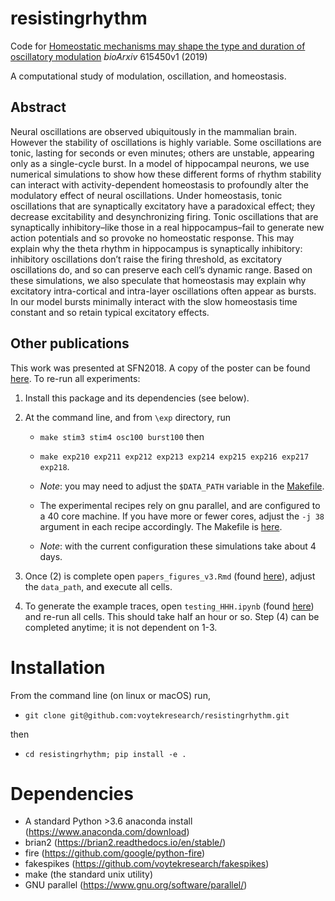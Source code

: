 # resistingrhythm
Code for [Homeostatic mechanisms may shape the type and duration of oscillatory modulation](https://www.biorxiv.org/content/10.1101/615450v1) _bioArxiv_ 615450v1 (2019)

A computational study of modulation, oscillation, and homeostasis. 

## Abstract
Neural oscillations are observed ubiquitously in the mammalian brain. However the stability of oscillations is highly variable. Some oscillations are tonic, lasting for seconds or even minutes; others are unstable, appearing only as a single-cycle burst. In a model of hippocampal neurons, we use numerical simulations to show how these different forms of rhythm stability can interact with activity-dependent homeostasis to profoundly alter the modulatory effect of neural oscillations. Under homeostasis, tonic oscillations that are synaptically excitatory have a paradoxical effect; they decrease excitability and desynchronizing firing. Tonic oscillations that are synaptically inhibitory–like those in a real hippocampus–fail to generate new action potentials and so provoke no homeostatic response. This may explain why the theta rhythm in hippocampus is synaptically inhibitory: inhibitory oscillations don’t raise the firing threshold, as excitatory oscillations do, and so can preserve each cell’s dynamic range. Based on these simulations, we also speculate that homeostasis may explain why excitatory intra-cortical and intra-layer oscillations often appear as bursts. In our model bursts minimally interact with the slow homeostasis time constant and so retain typical excitatory effects.

## Other publications
This work was presented at SFN2018. A copy of the poster can be found [here](). To re-run all experiments:

1. Install this package and its dependencies (see below).
2. At the command line, and from `\exp` directory, run 

    - `make stim3 stim4 osc100 burst100` then
    - `make exp210 exp211 exp212 exp213 exp214 exp215 exp216 exp217 exp218`. 

     - _Note_: you may need to adjust the `$DATA_PATH` variable in the [Makefile](https://github.com/voytekresearch/resistingrhythm/blob/master/resistingrhythm/exp/Makefile).

    - The experimental recipes rely on gnu parallel, and are configured to a 40 core machine. If you have more or fewer cores, adjust the `-j 38` argument in each recipe accordingly. The Makefile is [here](https://github.com/voytekresearch/resistingrhythm/blob/master/resistingrhythm/exp/Makefile). 
    - _Note_: with the current configuration these simulations take about 4 days.
   

3. Once (2) is complete open `papers_figures_v3.Rmd` (found [here](https://github.com/voytekresearch/resistingrhythm/blob/master/resistingrhythm/analysis/paper_figures_v3.Rmd)), adjust the `data_path`, and execute all cells.
4. To generate the example traces, open `testing_HHH.ipynb` (found [here](https://github.com/voytekresearch/resistingrhythm/blob/master/resistingrhythm/ipynb/testing_HHH.ipynb)) and re-run all cells. This should take half an hour or so. Step (4) can be completed anytime; it is not dependent on 1-3.

# Installation
From the command line (on linux or macOS) run,
- `git clone git@github.com:voytekresearch/resistingrhythm.git` 

then

-  `cd resistingrhythm; pip install -e .`

# Dependencies
- A standard Python >3.6 anaconda install (https://www.anaconda.com/download)
- brian2 (https://brian2.readthedocs.io/en/stable/)
- fire (https://github.com/google/python-fire)
- fakespikes (https://github.com/voytekresearch/fakespikes)
- make (the standard unix utility)
- GNU parallel (https://www.gnu.org/software/parallel/)
